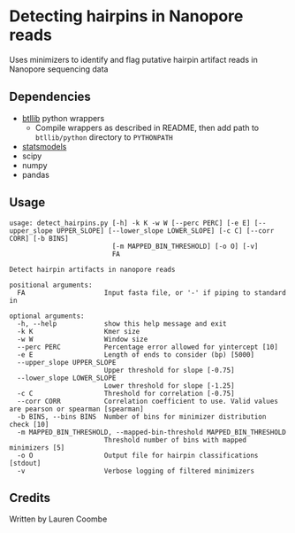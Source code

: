 # Detecting hairpins in Nanopore reads

Uses minimizers to identify and flag putative hairpin artifact reads in Nanopore sequencing data

## Dependencies

* [btllib](https://github.com/bcgsc/btllib)  python wrappers
  * Compile wrappers as described in README, then add path to `btllib/python` directory to `PYTHONPATH`
* [statsmodels](https://www.statsmodels.org/stable/index.html)
* scipy
* numpy
* pandas

## Usage

```commandline
usage: detect_hairpins.py [-h] -k K -w W [--perc PERC] [-e E] [--upper_slope UPPER_SLOPE] [--lower_slope LOWER_SLOPE] [-c C] [--corr CORR] [-b BINS]
                          [-m MAPPED_BIN_THRESHOLD] [-o O] [-v]
                          FA

Detect hairpin artifacts in nanopore reads

positional arguments:
  FA                    Input fasta file, or '-' if piping to standard in

optional arguments:
  -h, --help            show this help message and exit
  -k K                  Kmer size
  -w W                  Window size
  --perc PERC           Percentage error allowed for yintercept [10]
  -e E                  Length of ends to consider (bp) [5000]
  --upper_slope UPPER_SLOPE
                        Upper threshold for slope [-0.75]
  --lower_slope LOWER_SLOPE
                        Lower threshold for slope [-1.25]
  -c C                  Threshold for correlation [-0.75]
  --corr CORR           Correlation coefficient to use. Valid values are pearson or spearman [spearman]
  -b BINS, --bins BINS  Number of bins for minimizer distribution check [10]
  -m MAPPED_BIN_THRESHOLD, --mapped-bin-threshold MAPPED_BIN_THRESHOLD
                        Threshold number of bins with mapped minimizers [5]
  -o O                  Output file for hairpin classifications [stdout]
  -v                    Verbose logging of filtered minimizers
```

## Credits

Written by Lauren Coombe
